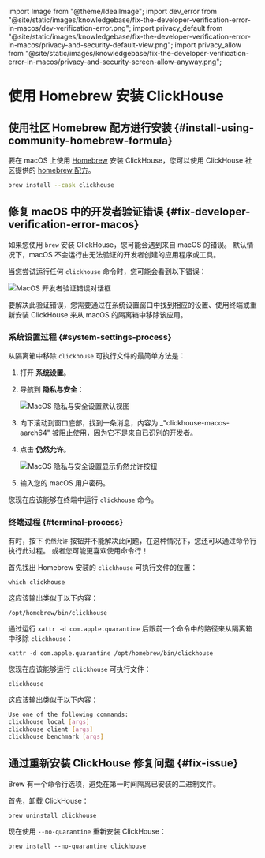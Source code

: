 import Image from "@theme/IdealImage";
import dev_error from "@site/static/images/knowledgebase/fix-the-developer-verification-error-in-macos/dev-verification-error.png";
import privacy_default from "@site/static/images/knowledgebase/fix-the-developer-verification-error-in-macos/privacy-and-security-default-view.png";
import privacy_allow from "@site/static/images/knowledgebase/fix-the-developer-verification-error-in-macos/privacy-and-security-screen-allow-anyway.png";


# 使用 Homebrew 安装 ClickHouse

<VerticalStepper>

## 使用社区 Homebrew 配方进行安装 {#install-using-community-homebrew-formula}

要在 macOS 上使用 [Homebrew](https://brew.sh/) 安装 ClickHouse，您可以使用 ClickHouse 社区提供的 [homebrew 配方](https://formulae.brew.sh/cask/clickhouse)。

```bash
brew install --cask clickhouse
```

## 修复 macOS 中的开发者验证错误 {#fix-developer-verification-error-macos}

如果您使用 `brew` 安装 ClickHouse，您可能会遇到来自 macOS 的错误。
默认情况下，macOS 不会运行由无法验证的开发者创建的应用程序或工具。

当您尝试运行任何 `clickhouse` 命令时，您可能会看到以下错误：

<Image img={dev_error} size="sm" alt="MacOS 开发者验证错误对话框" border />

要解决此验证错误，您需要通过在系统设置窗口中找到相应的设置、使用终端或重新安装 ClickHouse 来从 macOS 的隔离箱中移除该应用。

### 系统设置过程 {#system-settings-process}

从隔离箱中移除 `clickhouse` 可执行文件的最简单方法是：

1. 打开 **系统设置**。
1. 导航到 **隐私与安全**：

    <Image img={privacy_default} size="md" alt="MacOS 隐私与安全设置默认视图" border />

1. 向下滚动到窗口底部，找到一条消息，内容为 _"clickhouse-macos-aarch64" 被阻止使用，因为它不是来自已识别的开发者。
1. 点击 **仍然允许**。

    <Image img={privacy_allow} size="md" alt="MacOS 隐私与安全设置显示仍然允许按钮" border />

1. 输入您的 macOS 用户密码。

您现在应该能够在终端中运行 `clickhouse` 命令。

### 终端过程 {#terminal-process}

有时，按下 `仍然允许` 按钮并不能解决此问题，在这种情况下，您还可以通过命令行执行此过程。
或者您可能更喜欢使用命令行！

首先找出 Homebrew 安装的 `clickhouse` 可执行文件的位置：

```shell
which clickhouse
```

这应该输出类似于以下内容：

```shell
/opt/homebrew/bin/clickhouse
```

通过运行 `xattr -d com.apple.quarantine` 后跟前一个命令中的路径来从隔离箱中移除 `clickhouse`：

```shell
xattr -d com.apple.quarantine /opt/homebrew/bin/clickhouse
```

您现在应该能够运行 `clickhouse` 可执行文件：

```shell
clickhouse
```

这应该输出类似于以下内容：

```bash
Use one of the following commands:
clickhouse local [args]
clickhouse client [args]
clickhouse benchmark [args]
```

## 通过重新安装 ClickHouse 修复问题 {#fix-issue}

Brew 有一个命令行选项，避免在第一时间隔离已安装的二进制文件。

首先，卸载 ClickHouse：

```shell
brew uninstall clickhouse
```

现在使用 `--no-quarantine` 重新安装 ClickHouse：

```shell
brew install --no-quarantine clickhouse
```
</VerticalStepper>
